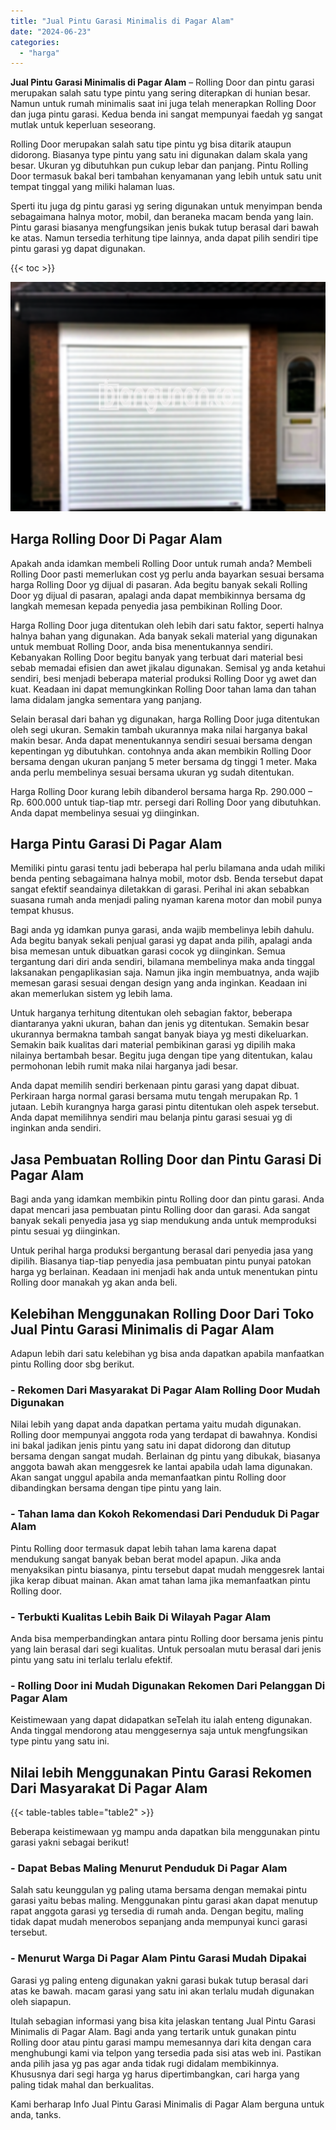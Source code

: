 ```yaml
---
title: "Jual Pintu Garasi Minimalis di Pagar Alam"
date: "2024-06-23"
categories: 
  - "harga"
---
```


**Jual Pintu Garasi Minimalis di Pagar Alam** – Rolling Door dan pintu garasi merupakan salah satu type pintu yang sering diterapkan di hunian besar. Namun untuk rumah minimalis saat ini juga telah menerapkan Rolling Door dan juga pintu garasi. Kedua benda ini sangat mempunyai faedah yg sangat mutlak untuk keperluan seseorang.

Rolling Door merupakan salah satu tipe pintu yg bisa ditarik ataupun didorong. Biasanya type pintu yang satu ini digunakan dalam skala yang besar. Ukuran yg dibutuhkan pun cukup lebar dan panjang. Pintu Rolling Door termasuk bakal beri tambahan kenyamanan yang lebih untuk satu unit tempat tinggal yang miliki halaman luas.

Sperti itu juga dg pintu garasi yg sering digunakan untuk menyimpan benda sebagaimana halnya motor, mobil, dan beraneka macam benda yang lain. Pintu garasi biasanya mengfungsikan jenis bukak tutup berasal dari bawah ke atas. Namun tersedia terhitung tipe lainnya, anda dapat pilih sendiri tipe pintu garasi yg dapat digunakan.

{{< toc >}}

![Jual Pintu Garasi Minimalis di Pagar Alam](/images/pintu-garasi-69.png)

## Harga Rolling Door Di Pagar Alam

Apakah anda idamkan membeli Rolling Door untuk rumah anda? Membeli Rolling Door pasti memerlukan cost yg perlu anda bayarkan sesuai bersama harga Rolling Door yg dijual di pasaran. Ada begitu banyak sekali Rolling Door yg dijual di pasaran, apalagi anda dapat membikinnya bersama dg langkah memesan kepada penyedia jasa pembikinan Rolling Door.

Harga Rolling Door juga ditentukan oleh lebih dari satu faktor, seperti halnya halnya bahan yang digunakan. Ada banyak sekali material yang digunakan untuk membuat Rolling Door, anda bisa menentukannya sendiri. Kebanyakan Rolling Door begitu banyak yang terbuat dari material besi sebab memadai efisien dan awet jikalau digunakan. Semisal yg anda ketahui sendiri, besi menjadi beberapa material produksi Rolling Door yg awet dan kuat. Keadaan ini dapat memungkinkan Rolling Door tahan lama dan tahan lama didalam jangka sementara yang panjang.

Selain berasal dari bahan yg digunakan, harga Rolling Door juga ditentukan oleh segi ukuran. Semakin tambah ukurannya maka nilai harganya bakal makin besar. Anda dapat menentukannya sendiri sesuai bersama dengan kepentingan yg dibutuhkan. contohnya anda akan membikin Rolling Door bersama dengan ukuran panjang 5 meter bersama dg tinggi 1 meter. Maka anda perlu membelinya sesuai bersama ukuran yg sudah ditentukan.

Harga Rolling Door kurang lebih dibanderol bersama harga Rp. 290.000 – Rp. 600.000 untuk tiap-tiap mtr. persegi dari Rolling Door yang dibutuhkan. Anda dapat membelinya sesuai yg diinginkan.

## Harga Pintu Garasi Di Pagar Alam

Memiliki pintu garasi tentu jadi beberapa hal perlu bilamana anda udah miliki benda penting sebagaimana halnya mobil, motor dsb. Benda tersebut dapat sangat efektif seandainya diletakkan di garasi. Perihal ini akan sebabkan suasana rumah anda menjadi paling nyaman karena motor dan mobil punya tempat khusus.

Bagi anda yg idamkan punya garasi, anda wajib membelinya lebih dahulu. Ada begitu banyak sekali penjual garasi yg dapat anda pilih, apalagi anda bisa memesan untuk dibuatkan garasi cocok yg diinginkan. Semua tergantung dari diri anda sendiri, bilamana membelinya maka anda tinggal laksanakan pengaplikasian saja. Namun jika ingin membuatnya, anda wajib memesan garasi sesuai dengan design yang anda inginkan. Keadaan ini akan memerlukan sistem yg lebih lama.

Untuk harganya terhitung ditentukan oleh sebagian faktor, beberapa diantaranya yakni ukuran, bahan dan jenis yg ditentukan. Semakin besar ukurannya bermakna tambah sangat banyak biaya yg mesti dikeluarkan. Semakin baik kualitas dari material pembikinan garasi yg dipilih maka nilainya bertambah besar. Begitu juga dengan tipe yang ditentukan, kalau permohonan lebih rumit maka nilai harganya jadi besar.

Anda dapat memilih sendiri berkenaan pintu garasi yang dapat dibuat. Perkiraan harga normal garasi bersama mutu tengah merupakan Rp. 1 jutaan. Lebih kurangnya harga garasi pintu ditentukan oleh aspek tersebut. Anda dapat memilihnya sendiri mau belanja pintu garasi sesuai yg di inginkan anda sendiri.

## Jasa Pembuatan Rolling Door dan Pintu Garasi Di Pagar Alam

Bagi anda yang idamkan membikin pintu Rolling door dan pintu garasi. Anda dapat mencari jasa pembuatan pintu Rolling door dan garasi. Ada sangat banyak sekali penyedia jasa yg siap mendukung anda untuk memproduksi pintu sesuai yg diinginkan.

Untuk perihal harga produksi bergantung berasal dari penyedia jasa yang dipilih. Biasanya tiap-tiap penyedia jasa pembuatan pintu punyai patokan harga yg berlainan. Keadaan ini menjadi hak anda untuk menentukan pintu Rolling door manakah yg akan anda beli.

## Kelebihan Menggunakan Rolling Door Dari Toko Jual Pintu Garasi Minimalis di Pagar Alam

Adapun lebih dari satu kelebihan yg bisa anda dapatkan apabila manfaatkan pintu Rolling door sbg berikut.

### \- Rekomen Dari Masyarakat Di Pagar Alam Rolling Door Mudah Digunakan

Nilai lebih yang dapat anda dapatkan pertama yaitu mudah digunakan. Rolling door mempunyai anggota roda yang terdapat di bawahnya. Kondisi ini bakal jadikan jenis pintu yang satu ini dapat didorong dan ditutup bersama dengan sangat mudah. Berlainan dg pintu yang dibukak, biasanya anggota bawah akan menggesrek ke lantai apabila udah lama digunakan. Akan sangat unggul apabila anda memanfaatkan pintu Rolling door dibandingkan bersama dengan tipe pintu yang lain.

### \- Tahan lama dan Kokoh Rekomendasi Dari Penduduk Di Pagar Alam

Pintu Rolling door termasuk dapat lebih tahan lama karena dapat mendukung sangat banyak beban berat model apapun. Jika anda menyaksikan pintu biasanya, pintu tersebut dapat mudah menggesrek lantai jika kerap dibuat mainan. Akan amat tahan lama jika memanfaatkan pintu Rolling door.

### \- Terbukti Kualitas Lebih Baik Di Wilayah Pagar Alam

Anda bisa memperbandingkan antara pintu Rolling door bersama jenis pintu yang lain berasal dari segi kualitas. Untuk persoalan mutu berasal dari jenis pintu yang satu ini terlalu terlalu efektif.

### \- Rolling Door ini Mudah Digunakan Rekomen Dari Pelanggan Di Pagar Alam

Keistimewaan yang dapat didapatkan seTelah itu ialah enteng digunakan. Anda tinggal mendorong atau menggesernya saja untuk mengfungsikan type pintu yang satu ini.

## Nilai lebih Menggunakan Pintu Garasi Rekomen Dari Masyarakat Di Pagar Alam

{{< table-tables table="table2" >}}

Beberapa keistimewaan yg mampu anda dapatkan bila menggunakan pintu garasi yakni sebagai berikut!

### \- Dapat Bebas Maling Menurut Penduduk Di Pagar Alam

Salah satu keunggulan yg paling utama bersama dengan memakai pintu garasi yaitu bebas maling. Menggunakan pintu garasi akan dapat menutup rapat anggota garasi yg tersedia di rumah anda. Dengan begitu, maling tidak dapat mudah menerobos sepanjang anda mempunyai kunci garasi tersebut.

### \- Menurut Warga Di Pagar Alam Pintu Garasi Mudah Dipakai

Garasi yg paling enteng digunakan yakni garasi bukak tutup berasal dari atas ke bawah. macam garasi yang satu ini akan terlalu mudah digunakan oleh siapapun.

Itulah sebagian informasi yang bisa kita jelaskan tentang Jual Pintu Garasi Minimalis di Pagar Alam. Bagi anda yang tertarik untuk gunakan pintu Rolling door atau pintu garasi mampu memesannya dari kita dengan cara menghubungi kami via telpon yang tersedia pada sisi atas web ini. Pastikan anda pilih jasa yg pas agar anda tidak rugi didalam membikinnya. Khususnya dari segi harga yg harus dipertimbangkan, cari harga yang paling tidak mahal dan berkualitas.

Kami berharap Info Jual Pintu Garasi Minimalis di Pagar Alam berguna untuk anda, tanks.
